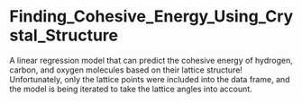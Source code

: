 # Finding_Cohesive_Energy_Using_Crystal_Structure

A linear regression model that can predict the cohesive energy of hydrogen, carbon, and oxygen molecules based on their lattice structure! Unfortunately, only the lattice points were included into the data frame, and the model is being iterated to take the lattice angles into account. 
